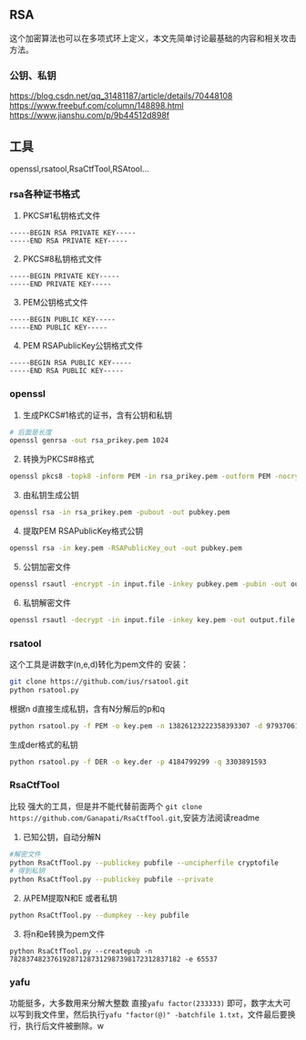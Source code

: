 ## RSA
这个加密算法也可以在多项式环上定义，本文先简单讨论最基础的内容和相关攻击方法。
### 公钥、私钥

https://blog.csdn.net/qq_31481187/article/details/70448108
https://www.freebuf.com/column/148898.html
https://www.jianshu.com/p/9b44512d898f


## 工具
openssl,rsatool,RsaCtfTool,RSAtool...

### rsa各种证书格式
1. PKCS#1私钥格式文件
```
-----BEGIN RSA PRIVATE KEY-----
-----END RSA PRIVATE KEY-----
```
2. PKCS#8私钥格式文件
```
-----BEGIN PRIVATE KEY-----
-----END PRIVATE KEY-----
```

3. PEM公钥格式文件
```
-----BEGIN PUBLIC KEY-----
-----END PUBLIC KEY-----
```

4. PEM RSAPublicKey公钥格式文件
```
-----BEGIN RSA PUBLIC KEY-----
-----END RSA PUBLIC KEY-----
```
### openssl

1. 生成PKCS#1格式的证书，含有公钥和私钥
```sh
# 后面是长度
openssl genrsa -out rsa_prikey.pem 1024
```

2. 转换为PKCS#8格式
```sh
openssl pkcs8 -topk8 -inform PEM -in rsa_prikey.pem -outform PEM -nocrypt -out prikey.pem 
```

3. 由私钥生成公钥
```sh
openssl rsa -in rsa_prikey.pem -pubout -out pubkey.pem
```

4. 提取PEM RSAPublicKey格式公钥
```sh
openssl rsa -in key.pem -RSAPublicKey_out -out pubkey.pem
```

5. 公钥加密文件
```sh
openssl rsautl -encrypt -in input.file -inkey pubkey.pem -pubin -out output.file
```

6. 私钥解密文件
```sh
openssl rsautl -decrypt -in input.file -inkey key.pem -out output.file
```

### rsatool
这个工具是讲数字(n,e,d)转化为pem文件的
安装：
```sh
git clone https://github.com/ius/rsatool.git
python rsatool.py
```

根据n d直接生成私钥，含有N分解后的p和q
```sh
python rsatool.py -f PEM -o key.pem -n 13826123222358393307 -d 9793706120266356337

```

生成der格式的私钥
```sh
python rsatool.py -f DER -o key.der -p 4184799299 -q 3303891593
```


### RsaCtfTool 
比较 强大的工具，但是并不能代替前面两个
`git clone https://github.com/Ganapati/RsaCtfTool.git`,安装方法阅读readme

1. 已知公钥，自动分解N
```sh
#解密文件
python RsaCtfTool.py --publickey pubfile --uncipherfile cryptofile
# 得到私钥
python RsaCtfTool.py --publickey pubfile --private
```

2. 从PEM提取N和E 或者私钥
```sh
python RsaCtfTool.py --dumpkey --key pubfile
```

3. 将n和e转换为pem文件
``` shs
python RsaCtfTool.py --createpub -n 782837482376192871287312987398172312837182 -e 65537
```

### yafu
功能挺多，大多数用来分解大整数
直接`yafu factor(233333)` 即可，数字太大可以写到我文件里，然后执行`yafu "factor(@)" -batchfile 1.txt`，文件最后要换行，执行后文件被删除。w